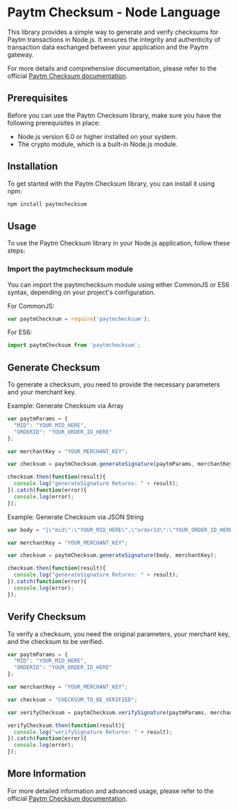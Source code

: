# Paytm Checksum - Node Language

This library provides a simple way to generate and verify checksums for Paytm transactions in Node.js. It ensures the integrity and authenticity of transaction data exchanged between your application and the Paytm gateway.

For more details and comprehensive documentation, please refer to the official [Paytm Checksum documentation](https://developer.paytm.com/docs/checksum/#node).

## Prerequisites

Before you can use the Paytm Checksum library, make sure you have the following prerequisites in place:

- Node.js version 6.0 or higher installed on your system.
- The crypto module, which is a built-in Node.js module.

## Installation

To get started with the Paytm Checksum library, you can install it using npm:

```bash
npm install paytmchecksum
```

## Usage

To use the Paytm Checksum library in your Node.js application, follow these steps:

### Import the paytmchecksum module

You can import the paytmchecksum module using either CommonJS or ES6 syntax, depending on your project's configuration.

For CommonJS:

```javascript
var paytmChecksum = require('paytmchecksum');
```

For ES6:

```javascript
import paytmChecksum from 'paytmchecksum';
```

## Generate Checksum

To generate a checksum, you need to provide the necessary parameters and your merchant key.

Example: Generate Checksum via Array

```javascript
var paytmParams = {
  "MID": "YOUR_MID_HERE",
  "ORDERID": "YOUR_ORDER_ID_HERE"
};

var merchantKey = "YOUR_MERCHANT_KEY";

var checksum = paytmChecksum.generateSignature(paytmParams, merchantKey);

checksum.then(function(result){
  console.log("generateSignature Returns: " + result);
}).catch(function(error){
  console.log(error);
});
```

Example: Generate Checksum via JSON String

```javascript
var body = "{\"mid\":\"YOUR_MID_HERE\",\"orderId\":\"YOUR_ORDER_ID_HERE\"}";

var merchantKey = "YOUR_MERCHANT_KEY";

var checksum = paytmChecksum.generateSignature(body, merchantKey);

checksum.then(function(result){
  console.log("generateSignature Returns: " + result);
}).catch(function(error){
  console.log(error);
});
```

## Verify Checksum

To verify a checksum, you need the original parameters, your merchant key, and the checksum to be verified.

```javascript
var paytmParams = {
  "MID": "YOUR_MID_HERE",
  "ORDERID": "YOUR_ORDER_ID_HERE"
};

var merchantKey = "YOUR_MERCHANT_KEY";

var checksum = "CHECKSUM_TO_BE_VERIFIED";

var verifyChecksum = paytmChecksum.verifySignature(paytmParams, merchantKey, checksum);

verifyChecksum.then(function(result){
  console.log("verifySignature Returns: " + result);
}).catch(function(error){
  console.log(error);
});
```

## More Information

For more detailed information and advanced usage, please refer to the official [Paytm Checksum documentation](https://developer.paytm.com/docs/checksum/#node).